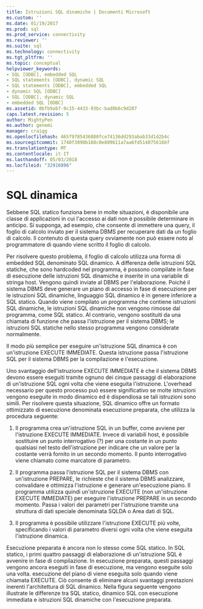```yaml
---
title: Istruzioni SQL dinamiche | Documenti Microsoft
ms.custom: ''
ms.date: 01/19/2017
ms.prod: sql
ms.prod_service: connectivity
ms.reviewer: ''
ms.suite: sql
ms.technology: connectivity
ms.tgt_pltfrm: ''
ms.topic: conceptual
helpviewer_keywords:
- SQL [ODBC], embedded SQL
- SQL statements [ODBC], dynamic SQL
- SQL statements [ODBC], embedded SQL
- dynamic SQL [ODBC]
- SQL [ODBC], dynamic SQL
- embedded SQL [ODBC]
ms.assetid: 0bfb9ab7-9c15-4433-93bc-bad8b6c9d287
caps.latest.revision: 5
author: MightyPen
ms.author: genemi
manager: craigg
ms.openlocfilehash: 465f9785436880fce74136dd293abab33d1d2b4c
ms.sourcegitcommit: 1740f3090b168c0e809611a7aa6fd514075616bf
ms.translationtype: MT
ms.contentlocale: it-IT
ms.lasthandoff: 05/03/2018
ms.locfileid: "32916896"
---
```

# <a name="dynamic-sql"></a>SQL dinamica
Sebbene SQL statico funziona bene in molte situazioni, è disponibile una classe di applicazioni in cui l'accesso ai dati non è possibile determinare in anticipo. Si supponga, ad esempio, che consente di immettere una query, il foglio di calcolo inviato per il sistema DBMS per recuperare dati da un foglio di calcolo. Il contenuto di questa query ovviamente non può essere noto al programmatore di quando viene scritto il foglio di calcolo.  
  
 Per risolvere questo problema, il foglio di calcolo utilizza una forma di embedded SQL denominato SQL dinamico. A differenza delle istruzioni SQL statiche, che sono hardcoded nel programma, è possono compilate in fase di esecuzione delle istruzioni SQL dinamiche e inserite in una variabile di stringa host. Vengono quindi inviate al DBMS per l'elaborazione. Poiché il sistema DBMS deve generare un piano di accesso in fase di esecuzione per le istruzioni SQL dinamiche, linguaggio SQL dinamico è in genere inferiore a SQL statico. Quando viene compilato un programma che contiene istruzioni SQL dinamiche, le istruzioni SQL dinamiche non vengono rimosse dal programma, come SQL statico. Al contrario, vengono sostituiti da una chiamata di funzione che passa l'istruzione per il sistema DBMS; le istruzioni SQL statiche nello stesso programma vengono considerate normalmente.  
  
 Il modo più semplice per eseguire un'istruzione SQL dinamica è con un'istruzione EXECUTE IMMEDIATE. Questa istruzione passa l'istruzione SQL per il sistema DBMS per la compilazione e l'esecuzione.  
  
 Uno svantaggio dell'istruzione EXECUTE IMMEDIATE è che il sistema DBMS devono essere eseguiti tramite ognuno dei cinque passaggi di elaborazione di un'istruzione SQL ogni volta che viene eseguita l'istruzione. L'overhead necessario per questo processo può essere significativo se molte istruzioni vengono eseguite in modo dinamico ed è dispendiosa se tali istruzioni sono simili. Per risolvere questa situazione, SQL dinamico offre un formato ottimizzato di esecuzione denominata esecuzione preparata, che utilizza la procedura seguente:  
  
1.  Il programma crea un'istruzione SQL in un buffer, come avviene per l'istruzione EXECUTE IMMEDIATE. Invece di variabili host, è possibile sostituire un punto interrogativo (?) per una costante in un punto qualsiasi nel testo dell'istruzione per indicare che un valore per la costante verrà fornito in un secondo momento. Il punto interrogativo viene chiamato come marcatore di parametro.  
  
2.  Il programma passa l'istruzione SQL per il sistema DBMS con un'istruzione PREPARE, le richieste che il sistema DBMS analizzare, convalidare e ottimizza l'istruzione e generare un'esecuzione piano. Il programma utilizza quindi un'istruzione EXECUTE (non un'istruzione EXECUTE IMMEDIATE) per eseguire l'istruzione PREPARE in un secondo momento. Passa i valori dei parametri per l'istruzione tramite una struttura di dati speciale denominata SQLDA o Area dati di SQL.  
  
3.  Il programma è possibile utilizzare l'istruzione EXECUTE più volte, specificando i valori di parametro diversi ogni volta che viene eseguita l'istruzione dinamica.  
  
 Esecuzione preparata è ancora non lo stesso come SQL statico. In SQL statico, i primi quattro passaggi di elaborazione di un'istruzione SQL è avvenire in fase di compilazione. In esecuzione preparata, questi passaggi vengono ancora eseguiti in fase di esecuzione, ma vengono eseguite solo una volta. esecuzione del piano di viene eseguita solo quando viene chiamata EXECUTE. Ciò consente di eliminare alcuni svantaggi prestazioni inerenti l'architettura di SQL dinamico. Nella figura seguente vengono illustrate le differenze tra SQL statico, dinamico SQL con esecuzione immediata e istruzioni SQL dinamiche con l'esecuzione preparata.

